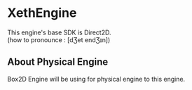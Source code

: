 # XethEngine 
This engine's base SDK is Direct2D. <br/>
(how to pronounce : [dƷet endƷɪn])

## About Physical Engine
Box2D Engine will be using for physical engine to this engine.
